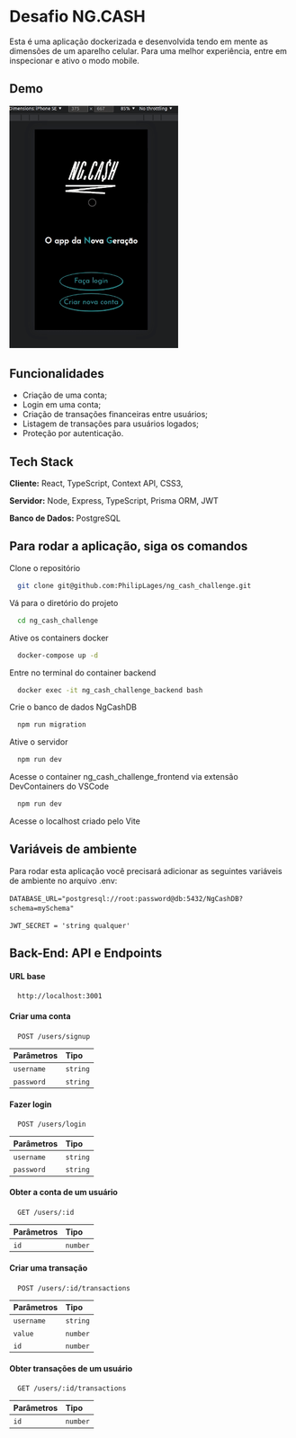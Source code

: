
# Desafio NG.CASH

Esta é uma aplicação dockerizada e desenvolvida tendo em mente as dimensões de um aparelho celular. Para uma melhor experiência, entre em inspecionar e ativo o modo mobile.

## Demo

<img src='./ng.gif' width='300px'>


## Funcionalidades

- Criação de uma conta;
- Login em uma conta;
- Criação de transações financeiras entre usuários;
- Listagem de transações para usuários logados;
- Proteção por autenticação.


## Tech Stack

**Cliente:** React, TypeScript, Context API, CSS3, 

**Servidor:** Node, Express, TypeScript, Prisma ORM, JWT

**Banco de Dados:** PostgreSQL
## Para rodar a aplicação, siga os comandos

Clone o repositório

```bash
  git clone git@github.com:PhilipLages/ng_cash_challenge.git
```

Vá para o diretório do projeto

```bash
  cd ng_cash_challenge
```

Ative os containers docker

```bash
  docker-compose up -d
```

Entre no terminal do container backend

```bash
  docker exec -it ng_cash_challenge_backend bash

```
Crie o banco de dados NgCashDB

```bash
  npm run migration
```

Ative o servidor

```bash
  npm run dev
```

Acesse o container ng_cash_challenge_frontend via extensão DevContainers do VSCode

```bash
  npm run dev
```
Acesse o localhost criado pelo Vite

## Variáveis de ambiente

Para rodar esta aplicação você precisará adicionar as seguintes variáveis de ambiente no arquivo .env:

`DATABASE_URL="postgresql://root:password@db:5432/NgCashDB?schema=mySchema"`

`JWT_SECRET = 'string qualquer'`

## Back-End: API e Endpoints

#### URL base 

```http
  http://localhost:3001
```

#### Criar uma conta 

```http
  POST /users/signup
```

| Parâmetros | Tipo     |
| :-------- | :------- |
| `username` | `string` |
| `password` | `string` |

#### Fazer login

```http
  POST /users/login
```

| Parâmetros | Tipo     |
| :-------- | :------- |
| `username` | `string` |
| `password` | `string` |

#### Obter a conta de um usuário

```http
  GET /users/:id
```

| Parâmetros | Tipo     |
| :-------- | :------- |
| `id` | `number` |

#### Criar uma transação

```http
  POST /users/:id/transactions
```

| Parâmetros | Tipo     |
| :-------- | :------- |
| `username` | `string` |
| `value` | `number` |
| `id` | `number` |

#### Obter transações de um usuário

```http
  GET /users/:id/transactions
```

| Parâmetros | Tipo     |
| :-------- | :------- |
| `id` | `number` |


